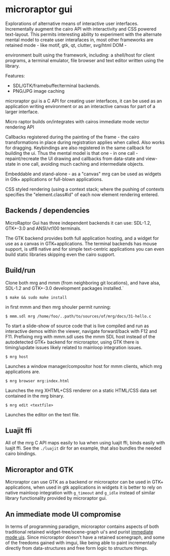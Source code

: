 microraptor gui
===============

Explorations of alternative means of interactive user interfaces.
Incrementally augment the cairo API with interactivity and CSS powered
text-layout. This permits interesting ability to experiment with the
alternate mental model to create user interafaces in, most other
frameworks are retained mode - like motif, gtk, qt, clutter, svg/html DOM -

environment built using the framework, including: a shell/host for client
programs, a terminal emulator, file browser and text editor written using the
library.

Features:
* SDL/GTK/framebuffer/terminal backends.
* PNG/JPG image caching

microraptor gui is a C API for creating user interfaces, it can be used as an
application writing environment or as an interactive canvas for part of a
larger interface.

Micro raptor builds on/integrates with cairos immediate mode vector rendering
API

Callbacks registered during the painting of the frame - the cairo
transformations in place during registration applies when called. Also works
for dragging. Keybindings are also registered in the same callback for
building the ui. Thus the mental model is that one - in one call -
repaint/recreate the UI drawing and callbacks from data-state and view-state
in one call, avoiding much caching and intermediate objects.

Embeddable and stand-alone - as a "canvas" mrg can be used as widgets
in Gtk+ applications or full-blown applications.

CSS styled rendering (using a context stack; where the pushing of contexts
specifies the "element.class#id" of each now element rendering entered.

Backends / dependencies
-----------------------

MicroRaptor Gui has three independent backends it can use: SDL-1.2, GTK+-3.0
and ANSI/vt100 terminals.

The GTK backend provides both full application hosting,
and a widget for use as a canvas in GTK+applications. The terminal
backends has mouse support, is utf8 native and for simple text-centric
applications you can even build static libraries skipping even the cairo
support.

Build/run
---------

Clone both mrg and mmm (from neighboring git locations), and have alsa, SDL-1.2
and GTK+-3.0 development packages installed.`

    $ make && sudo make install

in first mmm and then mrg shouler permit running:

    $ mmm.sdl mrg /home/foo/..path/to/sources/of/mrg/docs/31-hello.c

To start a slide-show of source code that is live compiled and run as
interactive demos within the viewer, navigate forward/back with F12 and F11.
Prefixing mrg with mmm.sdl uses the mmm SDL host instead of the autodetected
GTK+ backend for microraptor, using GTK there is timing/update issues likely
related to mainloop integration issues.

    $ mrg host

Launches a window manager/compositor host for mmm clients, which mrg
applications are.

    $ mrg browser mrg:index.html

Launches the mrg XHTML+CSS renderer on a static HTML/CSS data set contained in
the mrg binary.

    $ mrg edit <textfile>

Launches the editor on the text file.

Luajit ffi
----------

All of the mrg C API maps easily to lua when using luajit ffi, binds easily
with luajit ffi. See the `./luajit` dir for an example, that also bundles the
needed cairo bindings.

Microraptor and GTK
-------------------

Microraptor can use GTK as a backend or microraptor can be used in GTK+
applications, when used in gtk applications in widgets it is better to rely on
native mainloop integration with `g_timeout` and `g_idle` instead of similar library functionality provided by microraptor gui.

An immediate mode UI compromise
-------------------------------
     
In terms of programming paradigm, microraptor contains aspects of 
both traditional retained widget-tree/scene-graph ui's and 
purist [immediate mode uis](http://iki.fi/sol/imgui/).
Since microraptor doesn't have a retained scenegraph, and some of
the freedoms gained with imgui, like being able to paint
incrementally directly from data-structures and free form logic to
structure things.
